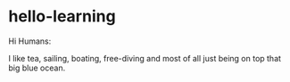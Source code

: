 # hello-learning

Hi Humans:

I like tea, sailing, boating, free-diving and most of all just being on top that big blue ocean.
